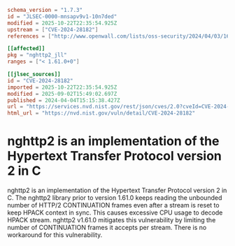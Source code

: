 ```toml
schema_version = "1.7.3"
id = "JLSEC-0000-mnsapv9v1-10n7ded"
modified = 2025-10-22T22:35:54.925Z
upstream = ["CVE-2024-28182"]
references = ["http://www.openwall.com/lists/oss-security/2024/04/03/16", "https://github.com/nghttp2/nghttp2/commit/00201ecd8f982da3b67d4f6868af72a1b03b14e0", "https://github.com/nghttp2/nghttp2/commit/d71a4668c6bead55805d18810d633fbb98315af9", "https://github.com/nghttp2/nghttp2/security/advisories/GHSA-x6x3-gv8h-m57q", "https://lists.debian.org/debian-lts-announce/2024/04/msg00026.html", "https://lists.fedoraproject.org/archives/list/package-announce@lists.fedoraproject.org/message/AGOME6ZXJG7664IPQNVE3DL67E3YP3HY/", "https://lists.fedoraproject.org/archives/list/package-announce@lists.fedoraproject.org/message/J6ZMXUGB66VAXDW5J6QSTHM5ET25FGSA/", "https://lists.fedoraproject.org/archives/list/package-announce@lists.fedoraproject.org/message/PXJO2EASHM2OQQLGVDY5ZSO7UVDVHTDK/", "http://www.openwall.com/lists/oss-security/2024/04/03/16", "https://github.com/nghttp2/nghttp2/commit/00201ecd8f982da3b67d4f6868af72a1b03b14e0", "https://github.com/nghttp2/nghttp2/commit/d71a4668c6bead55805d18810d633fbb98315af9", "https://github.com/nghttp2/nghttp2/security/advisories/GHSA-x6x3-gv8h-m57q", "https://lists.debian.org/debian-lts-announce/2024/04/msg00026.html", "https://lists.debian.org/debian-lts-announce/2024/09/msg00041.html", "https://lists.fedoraproject.org/archives/list/package-announce@lists.fedoraproject.org/message/AGOME6ZXJG7664IPQNVE3DL67E3YP3HY/", "https://lists.fedoraproject.org/archives/list/package-announce@lists.fedoraproject.org/message/J6ZMXUGB66VAXDW5J6QSTHM5ET25FGSA/", "https://lists.fedoraproject.org/archives/list/package-announce@lists.fedoraproject.org/message/PXJO2EASHM2OQQLGVDY5ZSO7UVDVHTDK/"]

[[affected]]
pkg = "nghttp2_jll"
ranges = ["< 1.61.0+0"]

[[jlsec_sources]]
id = "CVE-2024-28182"
imported = 2025-10-22T22:35:54.925Z
modified = 2025-09-02T15:49:02.697Z
published = 2024-04-04T15:15:38.427Z
url = "https://services.nvd.nist.gov/rest/json/cves/2.0?cveId=CVE-2024-28182"
html_url = "https://nvd.nist.gov/vuln/detail/CVE-2024-28182"
```

# nghttp2 is an implementation of the Hypertext Transfer Protocol version 2 in C

nghttp2 is an implementation of the Hypertext Transfer Protocol version 2 in C. The nghttp2 library prior to version 1.61.0 keeps reading the unbounded number of HTTP/2 CONTINUATION frames even after a stream is reset to keep HPACK context in sync.  This causes excessive CPU usage to decode HPACK stream. nghttp2 v1.61.0 mitigates this vulnerability by limiting the number of CONTINUATION frames it accepts per stream. There is no workaround for this vulnerability.

